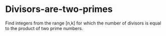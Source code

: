 # Divisors-are-two-primes
Find integers from the range [n,k] for which the number of divisors is equal to the product of two prime numbers. 
